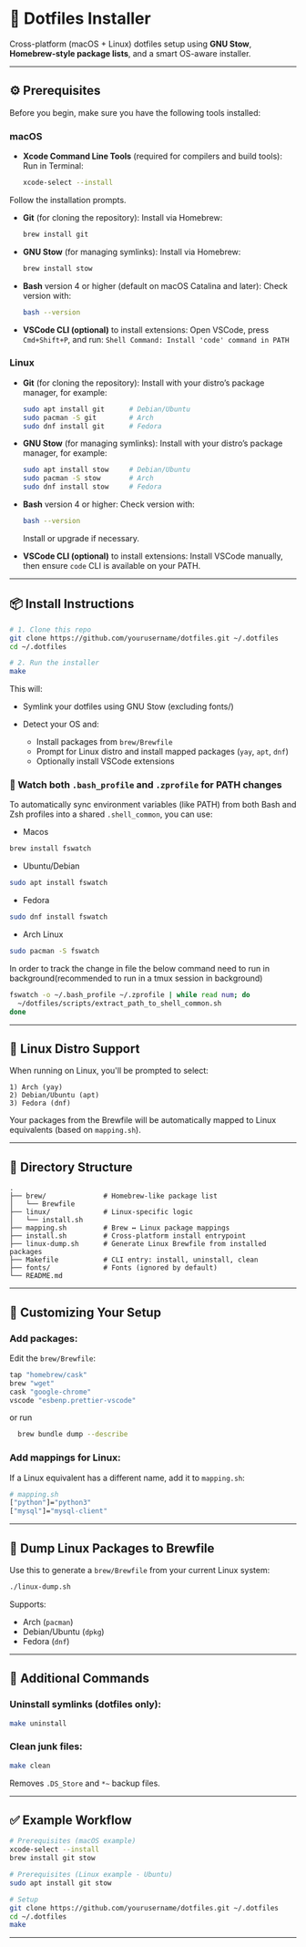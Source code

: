 # 🧰 Dotfiles Installer

Cross-platform (macOS + Linux) dotfiles setup using **GNU Stow**, **Homebrew-style package lists**, and a smart OS-aware installer.

---

## ⚙️ Prerequisites

Before you begin, make sure you have the following tools installed:

### macOS

- **Xcode Command Line Tools** (required for compilers and build tools):  
  Run in Terminal:  
  ```bash
  xcode-select --install
  ```

Follow the installation prompts.

* **Git** (for cloning the repository):
  Install via Homebrew:

  ```bash
  brew install git
  ```

* **GNU Stow** (for managing symlinks):
  Install via Homebrew:

  ```bash
  brew install stow
  ```

* **Bash** version 4 or higher (default on macOS Catalina and later):
  Check version with:

  ```bash
  bash --version
  ```

* **VSCode CLI (optional)** to install extensions:
  Open VSCode, press `Cmd+Shift+P`, and run:
  `Shell Command: Install 'code' command in PATH`

### Linux

* **Git** (for cloning the repository):
  Install with your distro’s package manager, for example:

  ```bash
  sudo apt install git      # Debian/Ubuntu
  sudo pacman -S git        # Arch
  sudo dnf install git      # Fedora
  ```

* **GNU Stow** (for managing symlinks):
  Install with your distro’s package manager, for example:

  ```bash
  sudo apt install stow     # Debian/Ubuntu
  sudo pacman -S stow       # Arch
  sudo dnf install stow     # Fedora
  ```

* **Bash** version 4 or higher:
  Check version with:

  ```bash
  bash --version
  ```

  Install or upgrade if necessary.

* **VSCode CLI (optional)** to install extensions:
  Install VSCode manually, then ensure `code` CLI is available on your PATH.

---

## 📦 Install Instructions

```bash
# 1. Clone this repo
git clone https://github.com/yourusername/dotfiles.git ~/.dotfiles
cd ~/.dotfiles

# 2. Run the installer
make
```

This will:

* Symlink your dotfiles using GNU Stow (excluding fonts/)
* Detect your OS and:

  * Install packages from `brew/Brewfile`
  * Prompt for Linux distro and install mapped packages (`yay`, `apt`, `dnf`)
  * Optionally install VSCode extensions

### 🔄 Watch both `.bash_profile` and `.zprofile` for PATH changes

To automatically sync environment variables (like PATH) from both Bash and Zsh profiles into a shared `.shell_common`, you can use:

* Macos
```bash
brew install fswatch
```
* Ubuntu/Debian	
```bash
sudo apt install fswatch
```
* Fedora	
```bash
sudo dnf install fswatch
```
* Arch Linux	
```bash
sudo pacman -S fswatch
```
In order to track the change in file the below command need to run in background(recommended to run in a tmux session in background)
```bash
fswatch -o ~/.bash_profile ~/.zprofile | while read num; do
  ~/dotfiles/scripts/extract_path_to_shell_common.sh
done
```

---

## 🐧 Linux Distro Support

When running on Linux, you'll be prompted to select:

```
1) Arch (yay)
2) Debian/Ubuntu (apt)
3) Fedora (dnf)
```

Your packages from the Brewfile will be automatically mapped to Linux equivalents (based on `mapping.sh`).

---

## 📁 Directory Structure

```
.
├── brew/              # Homebrew-like package list
│   └── Brewfile
├── linux/             # Linux-specific logic
│   └── install.sh
├── mapping.sh         # Brew ↔ Linux package mappings
├── install.sh         # Cross-platform install entrypoint
├── linux-dump.sh      # Generate Linux Brewfile from installed packages
├── Makefile           # CLI entry: install, uninstall, clean
├── fonts/             # Fonts (ignored by default)
└── README.md
```

---

## 🔀 Customizing Your Setup

### Add packages:

Edit the `brew/Brewfile`:

```bash
tap "homebrew/cask"
brew "wget"
cask "google-chrome"
vscode "esbenp.prettier-vscode"
```
or run

```bash
  brew bundle dump --describe
```


### Add mappings for Linux:

If a Linux equivalent has a different name, add it to `mapping.sh`:

```bash
# mapping.sh
["python"]="python3"
["mysql"]="mysql-client"
```

---

## 🧪 Dump Linux Packages to Brewfile

Use this to generate a `brew/Brewfile` from your current Linux system:

```bash
./linux-dump.sh
```

Supports:

* Arch (`pacman`)
* Debian/Ubuntu (`dpkg`)
* Fedora (`dnf`)

---

## 🧹 Additional Commands

### Uninstall symlinks (dotfiles only):

```bash
make uninstall
```

### Clean junk files:

```bash
make clean
```

Removes `.DS_Store` and `*~` backup files.

---

## ✅ Example Workflow

```bash
# Prerequisites (macOS example)
xcode-select --install
brew install git stow

# Prerequisites (Linux example - Ubuntu)
sudo apt install git stow

# Setup
git clone https://github.com/yourusername/dotfiles.git ~/.dotfiles
cd ~/.dotfiles
make
```

---



